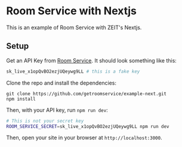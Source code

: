 # Room Service with Nextjs

This is an example of Room Service with ZEIT's Nextjs.

## Setup

Get an API Key from [Room Service](https://www.roomservice.dev/app). It should look something like this:

```bash
sk_live_x1opQvBO2ezjUQeywg9LL # this is a fake key
```

Clone the repo and install the dependencies:

```
git clone https://github.com/getroomservice/example-next.git
npm install
```

Then, with your API key, run `npm run dev`:

```bash
# This is not your secret key
ROOM_SERVICE_SECRET=sk_live_x1opQvBO2ezjUQeywg9LL npm run dev
```

Then, open your site in your browser at `http://localhost:3000`.
